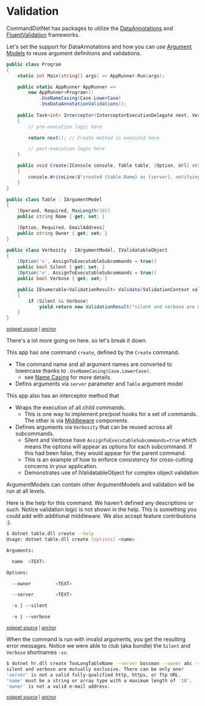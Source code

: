 # Validation

CommandDotNet has packages to utilize the [DataAnnotations](../Arguments/data-annotations-validation.md) and [FluentValidation](../Arguments/fluent-validation-for-argument-models.md) frameworks.

Let's set the support for DataAnnotations and how you can use [Argument Models](../Arguments/argument-models.md) to reuse argument definitions and validations.

<!-- snippet: dataannotations-1-table -->
<a id='snippet-dataannotations-1-table'></a>
```c#
public class Program
{
    static int Main(string[] args) => AppRunner.Run(args);

    public static AppRunner AppRunner => 
        new AppRunner<Program>()
            .UseNameCasing(Case.LowerCase)
            .UseDataAnnotationValidations();
    
    public Task<int> Interceptor(InterceptorExecutionDelegate next, Verbosity verbosity)
    {
        // pre-execution logic here

        return next(); // Create method is executed here

        // post-execution logic here
    }

    public void Create(IConsole console, Table table, [Option, Url] string server)
    {
        console.WriteLine($"created {table.Name} as {server}. notifying: {table.Owner}");
    }
}

public class Table : IArgumentModel
{
    [Operand, Required, MaxLength(10)]
    public string Name { get; set; }

    [Option, Required, EmailAddress]
    public string Owner { get; set; }
}

public class Verbosity : IArgumentModel, IValidatableObject
{
    [Option('s', AssignToExecutableSubcommands = true)]
    public bool Silent { get; set; }
    [Option('v', AssignToExecutableSubcommands = true)]
    public bool Verbose { get; set; }

    public IEnumerable<ValidationResult> Validate(ValidationContext validationContext)
    {
        if (Silent && Verbose)
            yield return new ValidationResult("silent and verbose are mutually exclusive. There can be only one!");
    }
}
```
<sup><a href='https://github.com/bilal-fazlani/commanddotnet/blob/master/CommandDotNet.DocExamples/DataAnnotations/DataAnnotations_1_Table.cs#L13-L60' title='Snippet source file'>snippet source</a> | <a href='#snippet-dataannotations-1-table' title='Start of snippet'>anchor</a></sup>
<!-- endSnippet -->

There's a lot more going on here. so let's break it down. 

This app has one command `create`, defined by the `Create` command. 

* The command name and all argument names are converted to lowercase thanks to `.UseNameCasing(Case.LowerCase)`.
    * see [Name Casing](../OtherFeatures/name-casing.md) for more details.
* Defins arguments via `server` parameter and `Table` argument model

This app also has an interceptor method that 

* Wraps the execution of all child commands.
    * This is one way to implement pre/post hooks for a set of commands. The other is via [Middleware](../Extensibility/middleware.md) components.
* Defines arguments via `Verbosity` that can be reused across all subcommands.
    * Silent and Verbose have `AssignToExecutableSubcommands=true` which means the options will appear as options for each subcommand. If this had been false, they would appear for the parent command.
    * This is an example of how to enforce consistency for cross-cutting concerns in your application.
    * Demonstrates use of IValidatableObject for complex object validation

ArgumentModels can contain other ArgumentModels and validation will be run at all levels.

Here is the help for this command. We haven't defined any descriptions or such. Notice validation logic is not shown in the help. This is something you could add with additional middleware. We also accept feature contributions :).

<!-- snippet: dataannotations-1-table-create-help -->
<a id='snippet-dataannotations-1-table-create-help'></a>
```bash
$ dotnet table.dll create --help
Usage: dotnet table.dll create [options] <name>

Arguments:

  name  <TEXT>

Options:

  --owner         <TEXT>

  --server        <TEXT>

  -s | --silent

  -v | --verbose
```
<sup><a href='https://github.com/bilal-fazlani/commanddotnet/blob/master/CommandDotNet.DocExamples/BashSnippets/DataAnnotations-1-table-create-help.bash#L1-L18' title='Snippet source file'>snippet source</a> | <a href='#snippet-dataannotations-1-table-create-help' title='Start of snippet'>anchor</a></sup>
<!-- endSnippet -->

When the command is run with invalid arguments, you get the resulting error messages. Notice we were able to club (aka bundle) the `Silent` and `Verbose` shortnames `-sv`. 

<!-- snippet: dataannotations-1-table-create -->
<a id='snippet-dataannotations-1-table-create'></a>
```bash
$ dotnet hr.dll create TooLongTableName --server bossman --owner abc -sv
silent and verbose are mutually exclusive. There can be only one!
'server' is not a valid fully-qualified http, https, or ftp URL.
'name' must be a string or array type with a maximum length of '10'.
'owner' is not a valid e-mail address.
```
<sup><a href='https://github.com/bilal-fazlani/commanddotnet/blob/master/CommandDotNet.DocExamples/BashSnippets/DataAnnotations-1-table-create.bash#L1-L7' title='Snippet source file'>snippet source</a> | <a href='#snippet-dataannotations-1-table-create' title='Start of snippet'>anchor</a></sup>
<!-- endSnippet -->
